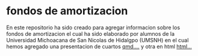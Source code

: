 # fondos de amortizacion
En este repositorio ha sido creado para agregar informacion sobre los fondos de amortizacion
el cual ha sido elaborado por alumnos de la Universidad Michoacana de San Nicolas de Hidalgpo (UMSNH)
en el cual hemos agregado una presentacion de cuartos
[qmd....](https://github.com/cris2740/fondos-de-amortizacion/blob/main/Presentacion_FondosDeAmortizacion.qmd)
 y otra en html
[html...](https://github.com/cris2740/fondos-de-amortizacion/blob/main/Fondos_amortizacion.html)
